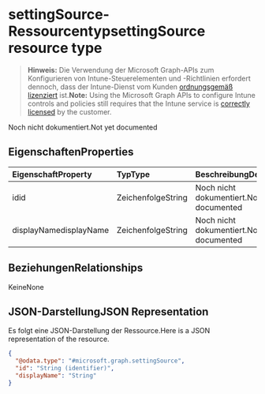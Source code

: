 # <a name="settingsource-resource-type"></a><span data-ttu-id="21bfa-101">settingSource-Ressourcentyp</span><span class="sxs-lookup"><span data-stu-id="21bfa-101">settingSource resource type</span></span>

> <span data-ttu-id="21bfa-102">**Hinweis:** Die Verwendung der Microsoft Graph-APIs zum Konfigurieren von Intune-Steuerelementen und -Richtlinien erfordert dennoch, dass der Intune-Dienst vom Kunden [ordnungsgemäß lizenziert](https://go.microsoft.com/fwlink/?linkid=839381) ist.</span><span class="sxs-lookup"><span data-stu-id="21bfa-102">**Note:** Using the Microsoft Graph APIs to configure Intune controls and policies still requires that the Intune service is [correctly licensed](https://go.microsoft.com/fwlink/?linkid=839381) by the customer.</span></span>

<span data-ttu-id="21bfa-103">Noch nicht dokumentiert.</span><span class="sxs-lookup"><span data-stu-id="21bfa-103">Not yet documented</span></span>
## <a name="properties"></a><span data-ttu-id="21bfa-104">Eigenschaften</span><span class="sxs-lookup"><span data-stu-id="21bfa-104">Properties</span></span>
|<span data-ttu-id="21bfa-105">Eigenschaft</span><span class="sxs-lookup"><span data-stu-id="21bfa-105">Property</span></span>|<span data-ttu-id="21bfa-106">Typ</span><span class="sxs-lookup"><span data-stu-id="21bfa-106">Type</span></span>|<span data-ttu-id="21bfa-107">Beschreibung</span><span class="sxs-lookup"><span data-stu-id="21bfa-107">Description</span></span>|
|:---|:---|:---|
|<span data-ttu-id="21bfa-108">id</span><span class="sxs-lookup"><span data-stu-id="21bfa-108">id</span></span>|<span data-ttu-id="21bfa-109">Zeichenfolge</span><span class="sxs-lookup"><span data-stu-id="21bfa-109">String</span></span>|<span data-ttu-id="21bfa-110">Noch nicht dokumentiert.</span><span class="sxs-lookup"><span data-stu-id="21bfa-110">Not yet documented</span></span>|
|<span data-ttu-id="21bfa-111">displayName</span><span class="sxs-lookup"><span data-stu-id="21bfa-111">displayName</span></span>|<span data-ttu-id="21bfa-112">Zeichenfolge</span><span class="sxs-lookup"><span data-stu-id="21bfa-112">String</span></span>|<span data-ttu-id="21bfa-113">Noch nicht dokumentiert.</span><span class="sxs-lookup"><span data-stu-id="21bfa-113">Not yet documented</span></span>|

## <a name="relationships"></a><span data-ttu-id="21bfa-114">Beziehungen</span><span class="sxs-lookup"><span data-stu-id="21bfa-114">Relationships</span></span>
<span data-ttu-id="21bfa-115">Keine</span><span class="sxs-lookup"><span data-stu-id="21bfa-115">None</span></span>
## <a name="json-representation"></a><span data-ttu-id="21bfa-116">JSON-Darstellung</span><span class="sxs-lookup"><span data-stu-id="21bfa-116">JSON Representation</span></span>
<span data-ttu-id="21bfa-117">Es folgt eine JSON-Darstellung der Ressource.</span><span class="sxs-lookup"><span data-stu-id="21bfa-117">Here is a JSON representation of the resource.</span></span>
<!-- {
  "blockType": "resource",
  "keyProperty": "id",
  "@odata.type": "microsoft.graph.settingSource"
}
-->
``` json
{
  "@odata.type": "#microsoft.graph.settingSource",
  "id": "String (identifier)",
  "displayName": "String"
}
```




